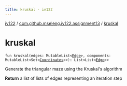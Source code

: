 ```yaml
---
title: kruskal - iv122
---
```


[iv122](../index.md) / [com.github.mseleng.iv122.assignment13](index.md) / [kruskal](.)

# kruskal

`fun kruskal(edges: MutableList<`[`Edge`](-edge/index.md)`>, components: MutableList<Set<`[`Coordinates`](../com.github.mseleng.iv122.util/-coordinates/index.md)`>>): List<List<`[`Edge`](-edge/index.md)`>>`

Generate the triangular maze using the Kruskal's algorithm

**Return**
a list of lists of edges representing an iteration step

